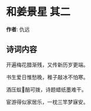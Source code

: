 # 和姜景星  其二

**作者**: 仇远

## 诗词内容

开遍梅花腊渐残，又传新历岁更端。

书生爱日惟愁晚，稚子敲冰不怕寒。

酒压蚁𥬠醅可拨，诗题蜡纸墨难干。

宦游得似家居乐，一枕三竿梦寐安。

